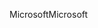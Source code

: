 <span data-ttu-id="831bb-101">Microsoft</span><span class="sxs-lookup"><span data-stu-id="831bb-101">Microsoft</span></span>